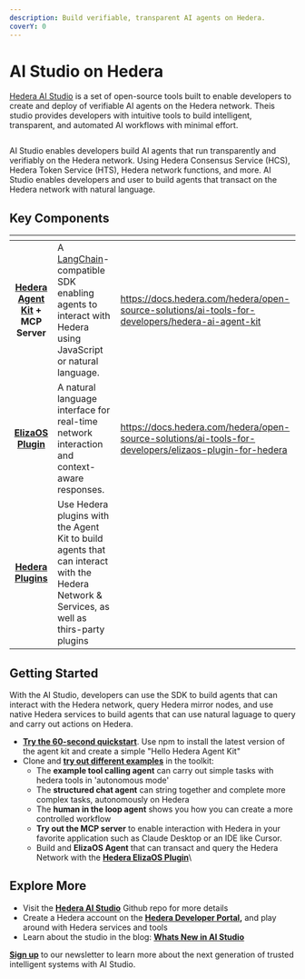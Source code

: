```yaml
---
description: Build verifiable, transparent AI agents on Hedera.
coverY: 0
---
```


# AI Studio on Hedera

[Hedera AI Studio](https://hedera.com/ai-studio) is a set of open-source tools built to enable developers to  create and deploy of verifiable AI agents on the Hedera network. Theis studio provides developers with intuitive tools  to build intelligent, transparent, and automated AI workflows with minimal effort.

<figure><img src="../../.gitbook/assets/vlcsnap-2025-05-14-08h55m18s541.webp" alt=""><figcaption></figcaption></figure>

AI Studio enables developers build AI agents that run transparently and verifiably on the Hedera network. Using Hedera Consensus Service (HCS), Hedera Token Service (HTS), Hedera network functions, and more. AI Studio enables developers and user to build agents that transact on the Hedera network with natural language.&#x20;

## Key Components

<table data-card-size="large" data-view="cards"><thead><tr><th align="center"></th><th></th><th data-hidden data-card-target data-type="content-ref"></th></tr></thead><tbody><tr><td align="center"><a href="https://docs.hedera.com/hedera/open-source-solutions/ai-tools-for-developers/hedera-ai-agent-kit"><strong>Hedera Agent Kit</strong></a> <strong>+ MCP Server</strong></td><td>A <a href="https://www.langchain.com/">LangChain</a>-compatible SDK enabling agents to interact with Hedera using JavaScript or natural language.</td><td><a href="https://docs.hedera.com/hedera/open-source-solutions/ai-tools-for-developers/hedera-ai-agent-kit">https://docs.hedera.com/hedera/open-source-solutions/ai-tools-for-developers/hedera-ai-agent-kit</a></td></tr><tr><td align="center"><a href="https://docs.hedera.com/hedera/open-source-solutions/ai-tools-for-developers/elizaos-plugin-for-hedera"><strong>ElizaOS Plugin</strong></a></td><td>A natural language interface for real-time network interaction and context-aware responses.</td><td><a href="https://docs.hedera.com/hedera/open-source-solutions/ai-tools-for-developers/elizaos-plugin-for-hedera">https://docs.hedera.com/hedera/open-source-solutions/ai-tools-for-developers/elizaos-plugin-for-hedera</a></td></tr><tr><td align="center"><a href="plugins/"><strong>Hedera Plugins</strong></a></td><td>Use Hedera plugins with the Agent Kit to build agents that can interact with the Hedera Network &#x26; Services, as well as thirs-party plugins</td><td></td></tr></tbody></table>

## Getting Started

With the AI Studio, developers can use the SDK to build agents that can interact with the Hedera network, query Hedera mirror nodes, and use native Hedera services to build agents that can use natural laguage to query and carry out actions on Hedera.

* [**Try the 60-second quickstart**](https://github.com/hashgraph/hedera-agent-kit/blob/main/docs/DEVEXAMPLES.md). Use npm to install the latest version of the agent kit and create a simple "Hello Hedera Agent Kit"
* Clone and [**try out different examples**](https://github.com/hashgraph/hedera-agent-kit/blob/main/docs/DEVEXAMPLES.md) in the toolkit:
  * The **example tool calling agent** can carry out simple tasks with hedera tools in 'autonomous mode'
  * The **structured chat agent** can string together and complete more complex tasks, autonomously on Hedera
  * The **human in the loop agent** shows you how you can create a more controlled workflow
  * **Try out the MCP server** to enable interaction with Hedera in your favorite application such as Claude Desktop or an IDE like Cursor.&#x20;
  * Build and **ElizaOS Agent** that can transact and query the Hedera Network with the [**Hedera ElizaOS Plugin**](https://github.com/elizaos-plugins/plugin-hedera)\


## Explore More

* Visit the [**Hedera AI Studio**](https://github.com/hedera-dev/hedera-agent-kit) Github repo for more details
* Create a Hedera account on the [**Hedera Developer Portal**](https://portal.hedera.com/)**,** and play around with Hedera services and tools
* Learn about the studio in the blog: [**Whats New in AI Studio**](https://hedera.com/blog/whats-new-in-ai-studio)

[**Sign up**](https://hedera.com/ai-studio) to our newsletter to learn more about the next generation of trusted intelligent systems with AI Studio.
